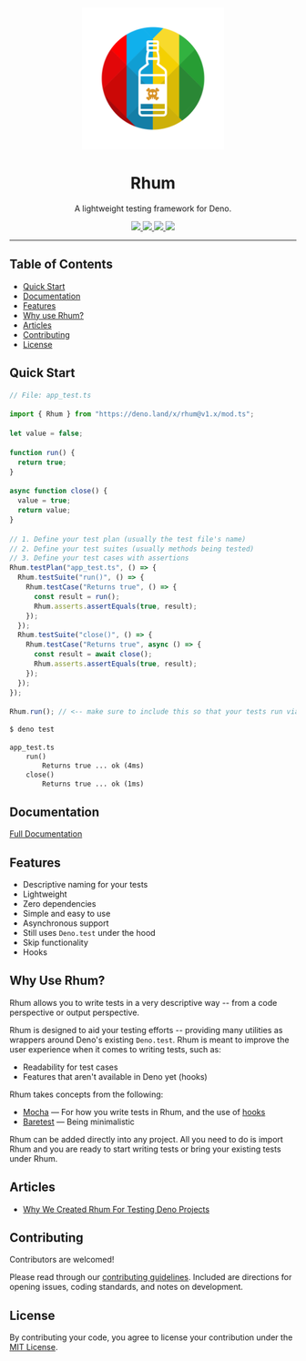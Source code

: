<p align="center">
  <img src="./logo.svg" height="250" alt="Rhum - A lightweight testing framework for Deno.">
  <h1 align="center">Rhum</h1>
</p>
<p align="center">A lightweight testing framework for Deno.</p>
<p align="center">
  <a href="https://github.com/drashland/rhum/releases">
    <img src="https://img.shields.io/github/release/drashland/rhum.svg?color=bright_green&label=latest">
  </a>
  <a href="https://github.com/drashland/rhum/actions">
    <img src="https://img.shields.io/github/workflow/status/drashland/rhum/master?label=ci">
  </a>
  <a href="https://discord.gg/SgejNXq">
    <img src="https://img.shields.io/badge/chat-on%20discord-blue">
  </a>
  <a href="https://twitter.com/drash_land">
    <img src="https://img.shields.io/twitter/url?label=%40drash_land&style=social&url=https%3A%2F%2Ftwitter.com%2Fdrash_land">
  </a>
</p>

---

## Table of Contents
- [Quick Start](#quick-start)
- [Documentation](#documentation)
- [Features](#features)
- [Why use Rhum?](#why-use-rhum)
- [Articles](#articles)
- [Contributing](#contributing)
- [License](#license)

## Quick Start

```typescript
// File: app_test.ts

import { Rhum } from "https://deno.land/x/rhum@v1.x/mod.ts";

let value = false;

function run() {
  return true;
}

async function close() {
  value = true;
  return value;
}

// 1. Define your test plan (usually the test file's name)
// 2. Define your test suites (usually methods being tested)
// 3. Define your test cases with assertions
Rhum.testPlan("app_test.ts", () => {
  Rhum.testSuite("run()", () => {
    Rhum.testCase("Returns true", () => {
      const result = run();
      Rhum.asserts.assertEquals(true, result);
    });
  });
  Rhum.testSuite("close()", () => {
    Rhum.testCase("Returns true", async () => {
      const result = await close();
      Rhum.asserts.assertEquals(true, result);
    });
  });
});

Rhum.run(); // <-- make sure to include this so that your tests run via `deno test`
```

```
$ deno test

app_test.ts
    run()
        Returns true ... ok (4ms)
    close()
        Returns true ... ok (1ms)
```

## Documentation

[Full Documentation](https://drash.land/rhum)

## Features

- Descriptive naming for your tests
- Lightweight
- Zero dependencies
- Simple and easy to use
- Asynchronous support
- Still uses `Deno.test` under the hood
- Skip functionality
- Hooks

## Why Use Rhum?

Rhum allows you to write tests in a very descriptive way -- from a code perspective or output perspective.

Rhum is designed to aid your testing efforts -- providing many utilities as wrappers around Deno's existing `Deno.test`. Rhum is meant to improve the user experience when it comes to writing tests, such as:

- Readability for test cases
- Features that aren't available in Deno yet (hooks)

Rhum takes concepts from the following:

* <a href="https://mochajs.org/" target="_BLANK">Mocha</a> &mdash; For how you write tests in Rhum, and the use of <a href="https://mochajs.org/#hooks" target="_BLANK">hooks</a>
* <a href="https://volument.com/baretest" target="_BLANK">Baretest</a> &mdash; Being minimalistic

Rhum can be added directly into any project. All you need to do is import Rhum and you are ready to start writing tests or bring your existing tests under Rhum.

## Articles

* [Why We Created Rhum For Testing Deno Projects](https://dev.to/crookse_/why-we-created-rhum-for-testing-deno-projects-33mf)

## Contributing

Contributors are welcomed!

Please read through our [contributing guidelines](./.github/CONTRIBUTING.md). Included are directions for opening issues, coding standards, and notes on development.

## License
By contributing your code, you agree to license your contribution under the [MIT License](./LICENSE).
